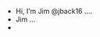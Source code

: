 - Hi, I’m Jim @jback16 ....
- Jim ...
- 

<!---
jback16/jback16 is a ✨ special ✨ repository because its `README.md` (this file) appears on your GitHub profile.
You can click the Preview link to take a look at your changes.
--->

